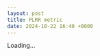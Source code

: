 ```yaml
---
layout: post
title: PLRR metric
date: 2024-10-22 16:40 +0000
---
```



<div class="spinner-border" role="status">
  <span class="sr-only">Loading...</span>
</div>
